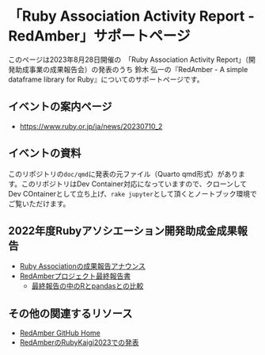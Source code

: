 # 「Ruby Association Activity Report - RedAmber」サポートページ

このページは2023年8月28日開催の　「Ruby Association Activity Report」（開発助成事業の成果報告会）の発表のうち
鈴木 弘一の『RedAmber - A simple dataframe library for Ruby』についてのサポートページです。

## イベントの案内ページ
- https://www.ruby.or.jp/ja/news/20230710_2

## イベントの資料

このリポジトリの`doc/qmd`に発表の元ファイル（Quarto qmd形式）があります。このリポジトリはDev Container対応になっていますので、クローンしてDev COntainerとして立ち上げ、`rake jupyter`として頂くとノートブック環境でご覧いただけます。

## 2022年度Rubyアソシエーション開発助成金成果報告

- [Ruby Associationの成果報告アナウンス](https://www.ruby.or.jp/ja/news/20230808)
- [RedAmberプロジェクト最終報告書](https://gist.github.com/heronshoes/d301bfd58adfbf51e28584bf2e68c190)
  - [最終報告の中のRとpandasとの比較](https://gist.github.com/heronshoes/eb3c4dbb8ec5825eefe67a09abe5dd53#file-_appendix-2-rubygrant2022-redamber-final-report-md)

## その他の関連するリソース

- [RedAmber GitHub Home](https://github.com/red-data-tools/red_amber)
- [RedAmberのRubyKaigi2023での発表](https://rubykaigi.org/2023/presentations/heronshoes.html#day3)
